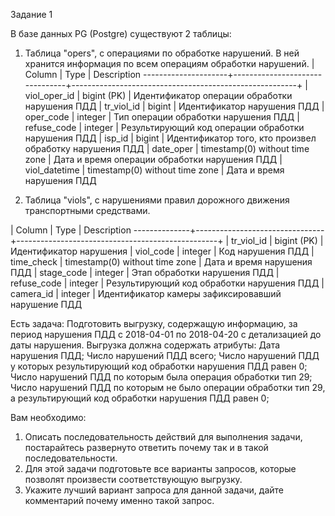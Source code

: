 Задание 1

В базе данных PG (Postgre) cуществуют 2 таблицы:

1. Таблица "opers", с операциями по обработке нарушений. В ней хранится информация по всем операциям обработки нарушений.
  |       Column       |              Type              | Description
  ---------------------+--------------------------------+--------------------------------------------------------+
  |   viol_oper_id     | bigint (PK)                    | Идентификатор операции обработки нарушения ПДД
  |   tr_viol_id       | bigint                         | Идентификатор нарушения ПДД
  |   oper_code        | integer                        | Тип операции обработки нарушения ПДД
  |   refuse_code      | integer                        | Результирующий код операции обработки нарушения ПДД
  |   isp_id           | bigint                         | Идентификатор того, кто произвел обработку нарушения ПДД
  |   date_oper        | timestamp(0) without time zone | Дата и время операции обработки нарушения ПДД
  |   viol_datetime    | timestamp(0) without time zone | Дата и время нарушения ПДД

2. Таблица "viols", с нарушениями правил дорожного движения транспортными средствами.

  |   Column    |              Type              | Description
  --------------+--------------------------------+--------------------------------------------------+
  | tr_viol_id  | bigint (PK)                    | Идентификатор нарушения
  | viol_code   | integer                        | Код нарушения ПДД
  | time_check  | timestamp(0) without time zone | Дата и время нарушения ПДД
  | stage_code  | integer                        | Этап обработки нарушения ПДД
  | refuse_code | integer                        | Результирующий код обработки нарушения ПДД
  | camera_id   | integer                        | Идентификатор камеры зафиксировавший нарушение ПДД


Есть задача:
Подготовить выгрузку, содержащую информацию, за период нарушения ПДД с 2018-04-01 по 2018-04-20 с детализацией до даты нарушения. Выгрузка должна содержать атрибуты:
    Дата нарушения ПДД;
    Число нарушений ПДД всего;
    Число нарушений ПДД у которых результирующий код обработки нарушения ПДД равен 0;
    Число нарушений ПДД по которым была операция обработки тип 29;
    Число нарушений ПДД по которым не было операции обработки тип 29, а результирующий код обработки нарушения ПДД равен 0;


Вам необходимо:
1. Описать последовательность действий для выполнения задачи, постарайтесь развернуто ответить почему так и в такой последовательности.
2. Для этой задачи подготовьте все варианты запросов, которые позволят произвести соответствующую выгрузку.
3. Укажите лучший вариант запроса для данной задачи, дайте комментарий почему именно такой запрос.